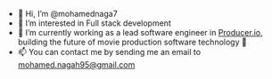 - 👋 Hi, I’m @mohamednaga7
- 👀 I’m interested in Full stack development
- 🌱 I’m currently working as a lead software engineer in [Producer.io](https://the-producer.io/), building the future of movie production software technology 🚀
- 📫 You can contact me by sending me an email to mohamed.nagah95@gmail.com

<!---
mohamednaga7/mohamednaga7 is a ✨ special ✨ repository because its `README.md` (this file) appears on your GitHub profile.
You can click the Preview link to take a look at your changes.
--->
